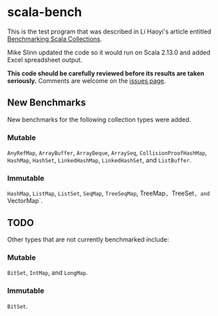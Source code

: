 # scala-bench

This is the test program that was described in Li Haoyi's article entitled 
[Benchmarking Scala Collections](http://www.lihaoyi.com/post/BenchmarkingScalaCollections.html).

Mike Slinn updated the code so it would run on Scala 2.13.0 and added Excel spreadsheet output.

**This code should be carefully reviewed before its results are taken seriously.**
Comments are welcome on the [issues page](https://github.com/mslinn/scala-bench/issues).

## New Benchmarks
New benchmarks for the following collection types were added.

### Mutable
`AnyRefMap`, `ArrayBuffer`, `ArrayDeque`, `ArraySeq`, `CollisionProofHashMap`, `HashMap`, `HashSet`, `LinkedHashMap`, `LinkedHashSet`, and `ListBuffer`.

### Immutable
`HashMap`, `ListMap`, `ListSet`, `SeqMap`, `TreeSeqMap`, TreeMap`, `TreeSet`, and `VectorMap`.

## TODO

Other types that are not currently benchmarked include:

### Mutable
`BitSet`, `IntMap`, and `LongMap`.

### Immutable
`BitSet`.
